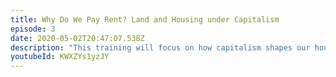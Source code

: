 ```yaml
---
title: Why Do We Pay Rent? Land and Housing under Capitalism
episode: 3
date: 2020-05-02T20:47:07.538Z
description: "This training will focus on how capitalism shapes our housing system. "
youtubeId: KWXZYs1yzJY
---
```

